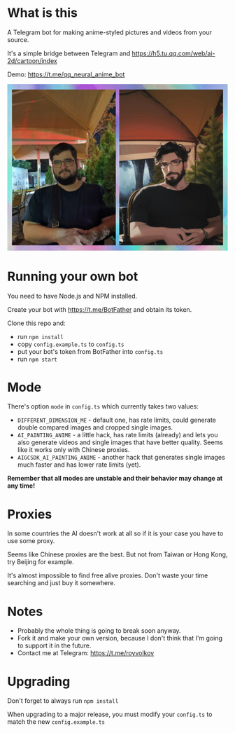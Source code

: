# What is this
A Telegram bot for making anime-styled pictures and videos from your source.

It's a simple bridge between Telegram and https://h5.tu.qq.com/web/ai-2d/cartoon/index

Demo: https://t.me/qq_neural_anime_bot

![Example](example.jpg)

# Running your own bot
You need to have Node.js and NPM installed.

Create your bot with https://t.me/BotFather and obtain its token.

Clone this repo and:

- run `npm install`
- copy `config.example.ts` to `config.ts`
- put your bot's token from BotFather into `config.ts`
- run `npm start`

# Mode
There's option `mode` in `config.ts` which currently takes two values:

- `DIFFERENT_DIMENSION_ME` - default one, has rate limits, could generate double compared images and cropped single images.
- `AI_PAINTING_ANIME` - a little hack, has rate limits (already) and lets you also generate videos and single images that have better quality. Seems like it works only with Chinese proxies.
- `AIGCSDK_AI_PAINTING_ANIME` - another hack that generates single images much faster and has lower rate limits (yet).

**Remember that all modes are unstable and their behavior may change at any time!**

# Proxies
In some countries the AI doesn't work at all so if it is your case you have to use some proxy.

Seems like Chinese proxies are the best.
But not from Taiwan or Hong Kong, try Beijing for example.

It's almost impossible to find free alive proxies. Don't waste your time searching and just buy it somewhere.

# Notes
- Probably the whole thing is going to break soon anyway.
- Fork it and make your own version, because I don't think that I'm going to support it in the future.
- Contact me at Telegram: https://t.me/royvolkov

# Upgrading
Don't forget to always run `npm install`

When upgrading to a major release, you must modify your `config.ts` to match the new `config.example.ts`
